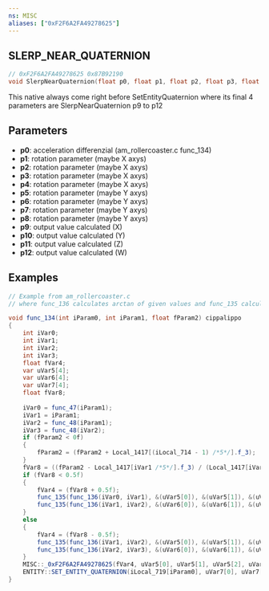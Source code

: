 ```yaml
---
ns: MISC
aliases: ["0xF2F6A2FA49278625"]
---
```

## SLERP_NEAR_QUATERNION

```c
// 0xF2F6A2FA49278625 0x87B92190
void SlerpNearQuaternion(float p0, float p1, float p2, float p3, float p4, float p5, float p6, float p7, float p8, float* p9, float* p10, float* p11, float* p12);
```

This native always come right before SetEntityQuaternion where its final 4 parameters are SlerpNearQuaternion p9 to p12

## Parameters
* **p0**: acceleration differenzial (am_rollercoaster.c func_134)
* **p1**: rotation parameter (maybe X axys)
* **p2**: rotation parameter (maybe X axys)
* **p3**: rotation parameter (maybe X axys)
* **p4**: rotation parameter (maybe X axys)
* **p5**: rotation parameter (maybe Y axys)
* **p6**: rotation parameter (maybe Y axys)
* **p7**: rotation parameter (maybe Y axys)
* **p8**: rotation parameter (maybe Y axys)
* **p9**: output value calculated (X)
* **p10**: output value calculated (Y)
* **p11**: output value calculated (Z)
* **p12**: output value calculated (W)

## Examples
```cs
// Example from am_rollercoaster.c
// where func_136 calculates arctan of given values and func_135 calculates both sin and cos

void func_134(int iParam0, int iParam1, float fParam2) cippalippo
{
	int iVar0;
	int iVar1;
	int iVar2;
	int iVar3;
	float fVar4;
	var uVar5[4];
	var uVar6[4];
	var uVar7[4];
	float fVar8;
	
	iVar0 = func_47(iParam1);
	iVar1 = iParam1;
	iVar2 = func_48(iParam1);
	iVar3 = func_48(iVar2);
	if (fParam2 < 0f)
	{
		fParam2 = (fParam2 + Local_1417[(iLocal_714 - 1) /*5*/].f_3);
	}
	fVar8 = ((fParam2 - Local_1417[iVar1 /*5*/].f_3) / (Local_1417[iVar2 /*5*/].f_3 - Local_1417[iVar1 /*5*/].f_3));
	if (fVar8 < 0.5f)
	{
		fVar4 = (fVar8 + 0.5f);
		func_135(func_136(iVar0, iVar1), &(uVar5[0]), &(uVar5[1]), &(uVar5[2]), &(uVar5[3]));
		func_135(func_136(iVar1, iVar2), &(uVar6[0]), &(uVar6[1]), &(uVar6[2]), &(uVar6[3]));
	}
	else
	{
		fVar4 = (fVar8 - 0.5f);
		func_135(func_136(iVar1, iVar2), &(uVar5[0]), &(uVar5[1]), &(uVar5[2]), &(uVar5[3]));
		func_135(func_136(iVar2, iVar3), &(uVar6[0]), &(uVar6[1]), &(uVar6[2]), &(uVar6[3]));
	}
	MISC::_0xF2F6A2FA49278625(fVar4, uVar5[0], uVar5[1], uVar5[2], uVar5[3], uVar6[0], uVar6[1], uVar6[2], uVar6[3], &(uVar7[0]), &(uVar7[1]), &(uVar7[2]), &(uVar7[3]));
	ENTITY::SET_ENTITY_QUATERNION(iLocal_719[iParam0], uVar7[0], uVar7[1], uVar7[2], uVar7[3]);
}

```
